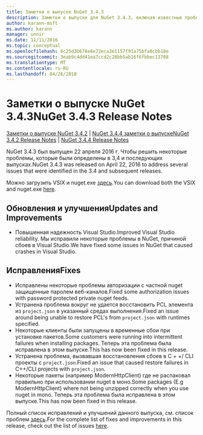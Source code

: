 ```yaml
---
title: Заметки о выпуске NuGet 3.4.3
description: Заметки о выпуске для NuGet 3.4.3, включая известные проблемы, исправленные ошибки, добавленные функции и DCR.
author: karann-msft
ms.author: karann
manager: unnir
ms.date: 11/11/2016
ms.topic: conceptual
ms.openlocfilehash: 6c25d3b678e6e72eca3e1157f91a75bfa8cbb18e
ms.sourcegitcommit: 3eab9c4dd41ea7ccd2c28bb5ab16f6fbbec13708
ms.translationtype: MT
ms.contentlocale: ru-RU
ms.lasthandoff: 04/26/2018
---
```

# <a name="nuget-343-release-notes"></a><span data-ttu-id="ccb3f-103">Заметки о выпуске NuGet 3.4.3</span><span class="sxs-lookup"><span data-stu-id="ccb3f-103">NuGet 3.4.3 Release Notes</span></span>

<span data-ttu-id="ccb3f-104">[Заметки о выпуске NuGet 3.4.2](../release-notes/nuget-3.4.2.md) | [NuGet 3.4.4 заметки о выпуске](../release-notes/nuget-3.4.4.md)</span><span class="sxs-lookup"><span data-stu-id="ccb3f-104">[NuGet 3.4.2 Release Notes](../release-notes/nuget-3.4.2.md) | [NuGet 3.4.4 Release Notes](../release-notes/nuget-3.4.4.md)</span></span>

<span data-ttu-id="ccb3f-105">NuGet 3.4.3 был выпущен 22 апреля 2016 г. Чтобы решить некоторые проблемы, которые были определены в 3,4 и последующих выпусках.</span><span class="sxs-lookup"><span data-stu-id="ccb3f-105">NuGet 3.4.3 was released on April 22, 2016 to address several issues that were identified in the 3.4 and subsequent releases.</span></span>

<span data-ttu-id="ccb3f-106">Можно загрузить VSIX и nuget.exe [здесь](https://dist.nuget.org/index.html).</span><span class="sxs-lookup"><span data-stu-id="ccb3f-106">You can download both the VSIX and nuget.exe [here](https://dist.nuget.org/index.html).</span></span>

## <a name="updates-and-improvements"></a><span data-ttu-id="ccb3f-107">Обновления и улучшения</span><span class="sxs-lookup"><span data-stu-id="ccb3f-107">Updates and Improvements</span></span>

* <span data-ttu-id="ccb3f-108">Повышенная надежность Visual Studio.</span><span class="sxs-lookup"><span data-stu-id="ccb3f-108">Improved Visual Studio reliability.</span></span> <span data-ttu-id="ccb3f-109">Мы исправили некоторые проблемы в NuGet, причиной сбоев в Visual Studio.</span><span class="sxs-lookup"><span data-stu-id="ccb3f-109">We have fixed some issues in NuGet that caused crashes in Visual Studio.</span></span>

## <a name="fixes"></a><span data-ttu-id="ccb3f-110">Исправления</span><span class="sxs-lookup"><span data-stu-id="ccb3f-110">Fixes</span></span>

* <span data-ttu-id="ccb3f-111">Исправлены некоторые проблемы авторизации с частной nuget защищенные паролем веб-каналов.</span><span class="sxs-lookup"><span data-stu-id="ccb3f-111">Fixed some authorization issues with password protected private nuget feeds.</span></span>
* <span data-ttu-id="ccb3f-112">Устранена проблема вокруг не удается восстановить PCL элемента из `project.json` в указанный средах выполнения.</span><span class="sxs-lookup"><span data-stu-id="ccb3f-112">Fixed an issue around being unable to restore PCL's from `project.json` with runtimes specified.</span></span>
* <span data-ttu-id="ccb3f-113">Некоторые клиенты были запущены в временные сбои при установке пакетов.</span><span class="sxs-lookup"><span data-stu-id="ccb3f-113">Some customers were running into intermittent failures when installing packages.</span></span> <span data-ttu-id="ccb3f-114">Теперь эта проблема была исправлена в этом выпуске.</span><span class="sxs-lookup"><span data-stu-id="ccb3f-114">This has now been fixed in this release.</span></span>
* <span data-ttu-id="ccb3f-115">Устранена проблема, вызвавшая восстановления сбоев в C + +/ CLI проекты с `project.json`.</span><span class="sxs-lookup"><span data-stu-id="ccb3f-115">Fixed an issue that caused restore failures in C++/CLI projects with `project.json`.</span></span>
* <span data-ttu-id="ccb3f-116">Некоторые пакеты (например ModernHttpClient) где не распаковал правильно при использовании nuget в моно.</span><span class="sxs-lookup"><span data-stu-id="ccb3f-116">Some packages (E.g ModernHttpClient) where not being unzipped correctly when you use nuget in mono.</span></span> <span data-ttu-id="ccb3f-117">Теперь эта проблема была исправлена в этом выпуске.</span><span class="sxs-lookup"><span data-stu-id="ccb3f-117">This has now been fixed in this release.</span></span>

<span data-ttu-id="ccb3f-118">Полный список исправлений и улучшений данного выпуска, см. список проблем [здесь](https://github.com/NuGet/Home/issues?q=is%3Aissue+milestone%3A3.4.3+is%3Aclosed).</span><span class="sxs-lookup"><span data-stu-id="ccb3f-118">For the complete list of fixes and improvements in this release, check out the list of issues [here](https://github.com/NuGet/Home/issues?q=is%3Aissue+milestone%3A3.4.3+is%3Aclosed).</span></span>